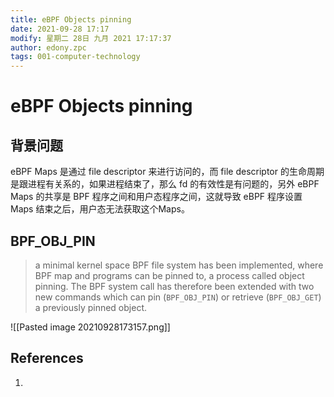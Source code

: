 ```yaml
---
title: eBPF Objects pinning
date: 2021-09-28 17:17
modify: 星期二 28日 九月 2021 17:17:37
author: edony.zpc
tags: 001-computer-technology
---
```


# eBPF Objects pinning
## 背景问题
eBPF Maps 是通过 file descriptor 来进行访问的，而 file descriptor 的生命周期是跟进程有关系的，如果进程结束了，那么 fd 的有效性是有问题的，另外 eBPF Maps 的共享是 BPF 程序之间和用户态程序之间，这就导致 eBPF 程序设置 Maps 结束之后，用户态无法获取这个Maps。

## BPF_OBJ_PIN
> a minimal kernel space BPF file system has been implemented, where BPF map and programs can be pinned to, a process called object pinning. The BPF system call has therefore been extended with two new commands which can pin (`BPF_OBJ_PIN`) or retrieve (`BPF_OBJ_GET`) a previously pinned object.

![[Pasted image 20210928173157.png]]

## References
1. 